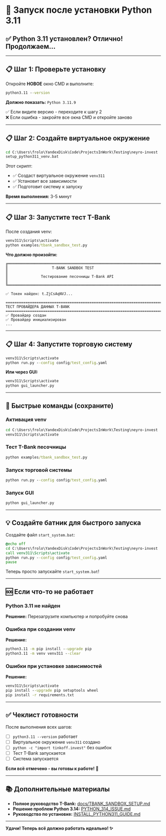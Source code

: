 # 🚀 Запуск после установки Python 3.11

## ✅ Python 3.11 установлен? Отлично! Продолжаем...

---

## 📋 Шаг 1: Проверьте установку

Откройте **НОВОЕ** окно CMD и выполните:

```cmd
python3.11 --version
```

**Должно показать:** `Python 3.11.9`

✅ Если видите версию - переходите к шагу 2  
❌ Если ошибка - закройте все окна CMD и откройте заново

---

## 📋 Шаг 2: Создайте виртуальное окружение

```cmd
cd C:\Users\frolo\YandexDisk\Code\ProjectsInWork\Testing\neyro-invest
setup_python311_venv.bat
```

Этот скрипт:
- ✅ Создаст виртуальное окружение `venv311`
- ✅ Установит все зависимости
- ✅ Подготовит систему к запуску

**Время выполнения:** 3-5 минут

---

## 📋 Шаг 3: Запустите тест T-Bank

После создания venv:

```cmd
venv311\Scripts\activate
python examples/tbank_sandbox_test.py
```

**Что должно произойти:**

```
╔══════════════════════════════════════════════════════════════════════════════╗
║                    T-BANK SANDBOX TEST                                       ║
║               Тестирование песочницы T-Bank API                              ║
╚══════════════════════════════════════════════════════════════════════════════╝

✅ Токен найден: t.ZjCsAqNVJ...

================================================================================
ТЕСТ ПРОВАЙДЕРА ДАННЫХ T-BANK
================================================================================
✅ Провайдер создан
✅ Провайдер инициализирован
...
```

---

## 📋 Шаг 4: Запустите торговую систему

```cmd
venv311\Scripts\activate
python run.py --config config/test_config.yaml
```

**Или через GUI:**

```cmd
venv311\Scripts\activate
python gui_launcher.py
```

---

## 🎯 Быстрые команды (сохраните)

### Активация venv

```cmd
cd C:\Users\frolo\YandexDisk\Code\ProjectsInWork\Testing\neyro-invest
venv311\Scripts\activate
```

### Тест T-Bank песочницы

```cmd
python examples/tbank_sandbox_test.py
```

### Запуск торговой системы

```cmd
python run.py --config config/test_config.yaml
```

### Запуск GUI

```cmd
python gui_launcher.py
```

---

## 💡 Создайте батник для быстрого запуска

Создайте файл `start_system.bat`:

```bat
@echo off
cd C:\Users\frolo\YandexDisk\Code\ProjectsInWork\Testing\neyro-invest
call venv311\Scripts\activate
python run.py --config config/test_config.yaml
pause
```

Теперь просто запускайте `start_system.bat`!

---

## 🆘 Если что-то не работает

### Python 3.11 не найден

**Решение:** Перезагрузите компьютер и попробуйте снова

### Ошибка при создании venv

**Решение:**
```cmd
python3.11 -m pip install --upgrade pip
python3.11 -m venv venv311 --clear
```

### Ошибки при установке зависимостей

**Решение:**
```cmd
venv311\Scripts\activate
pip install --upgrade pip setuptools wheel
pip install -r requirements.txt
```

---

## ✅ Чеклист готовности

После выполнения всех шагов:

- [ ] `python3.11 --version` работает
- [ ] Виртуальное окружение `venv311` создано
- [ ] `python -c "import tinkoff.invest"` без ошибок
- [ ] Тест T-Bank запускается
- [ ] Система запускается

**Если всё отмечено - вы готовы к работе!** 🎉

---

## 📚 Дополнительные материалы

- **Полное руководство T-Bank:** [docs/TBANK_SANDBOX_SETUP.md](docs/TBANK_SANDBOX_SETUP.md)
- **Решение проблем Python 3.14:** [PYTHON_314_ISSUE.md](PYTHON_314_ISSUE.md)
- **Руководство по установке:** [INSTALL_PYTHON311_GUIDE.md](INSTALL_PYTHON311_GUIDE.md)

---

**Удачи! Теперь всё должно работать идеально! ✨**


